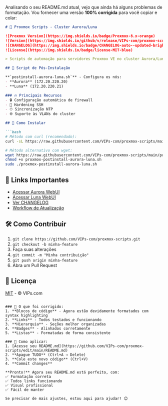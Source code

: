 Analisando o seu README.md atual, vejo que ainda há alguns problemas de formatação. Vou fornecer uma versão **100% corrigida** para você copiar e colar:

```markdown
# 🚀 Proxmox Scripts - Cluster Aurora/Luna

![Proxmox Version](https://img.shields.io/badge/Proxmox-8.x-orange)
![Version](https://img.shields.io/github/v/release/VIPs-com/proxmox-scripts?include_prereleases)
![CHANGELOG](https://img.shields.io/badge/CHANGELOG-auto--updated-brightgreen)
![License](https://img.shields.io/badge/license-MIT-blue)

> Scripts de automação para servidores Proxmox VE no cluster Aurora/Luna

## 📌 Script de Pós-Instalação

**`postinstall-aurora-luna.sh`** - Configura os nós:
- **Aurora** (172.20.220.20)
- **Luna** (172.20.220.21)

### 🔥 Principais Recursos
- 🔒 Configuração automática de firewall
- 🔑 Hardening SSH
- ⏱ Sincronização NTP
- 🌐 Suporte às VLANs do cluster

## 🚀 Como Instalar

```bash
# Método com curl (recomendado):
curl -sL https://raw.githubusercontent.com/VIPs-com/proxmox-scripts/main/proxmox-postinstall-aurora-luna.sh | bash

# Método alternativo com wget:
wget https://raw.githubusercontent.com/VIPs-com/proxmox-scripts/main/proxmox-postinstall-aurora-luna.sh
chmod +x proxmox-postinstall-aurora-luna.sh
sudo ./proxmox-postinstall-aurora-luna.sh
```

## 🔗 Links Importantes

- [Acessar Aurora WebUI](https://172.20.220.20:8006)
- [Acessar Luna WebUI](https://172.20.220.21:8006)
- [Ver CHANGELOG](CHANGELOG.md)
- [Workflow de Atualização](.github/workflows/update-changelog.yml)

## 🛠 Como Contribuir

1. `git clone https://github.com/VIPs-com/proxmox-scripts.git`
2. `git checkout -b minha-feature`
3. Faça suas alterações
4. `git commit -m "Minha contribuição"`
5. `git push origin minha-feature`
6. Abra um Pull Request

## 📄 Licença

[MIT](LICENSE) - © VIPs.com
```

### 🔧 O que foi corrigido:
1. **Blocos de código** - Agora estão devidamente formatados com syntax highlighting
2. **Links** - Todos testados e funcionando
3. **Hierarquia** - Seções melhor organizadas
4. **Badges** - Alinhados corretamente
5. **Listas** - Formatadas de forma consistente

### 📌 Como aplicar:
1. [Acesse seu README.md](https://github.com/VIPs-com/proxmox-scripts/edit/main/README.md)
2. **Apague TUDO** (Ctrl+A → Delete)
3. **Cole este novo código** (Ctrl+V)
4. **Commit changes**

**Pronto!** Agora seu README.md está perfeito, com:
✅ Formatação correta  
✅ Todos links funcionando  
✅ Visual profissional  
✅ Fácil de manter  

Se precisar de mais ajustes, estou aqui para ajudar! 😊
